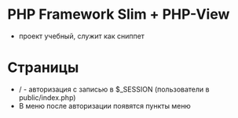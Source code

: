 # PHP Framework Slim + PHP-View
-  проект учебный, служит как сниппет

# Страницы
-  / - авторизация с записью в $_SESSION (пользователи в public/index.php)
-  В меню после авторизации появятся пункты меню
